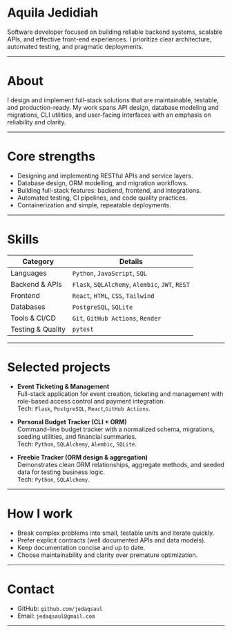 # Aquila Jedidiah

Software developer focused on building reliable backend systems, scalable APIs, and effective front-end experiences. I prioritize clear architecture, automated testing, and pragmatic deployments.

---

# About

I design and implement full-stack solutions that are maintainable, testable, and production-ready. My work spans API design, database modeling and migrations, CLI utilities, and user-facing interfaces with an emphasis on reliability and clarity.

---

# Core strengths

- Designing and implementing RESTful APIs and service layers.
- Database design, ORM modelling, and migration workflows.
- Building full-stack features: backend, frontend, and integrations.
- Automated testing, CI pipelines, and code quality practices.
- Containerization and simple, repeatable deployments.

---

# Skills

| Category          | Details                                         |
| ----------------- | ----------------------------------------------- |
| Languages         | `Python`, `JavaScript`, `SQL`                   |
| Backend & APIs    | `Flask`, `SQLAlchemy`, `Alembic`, `JWT`, `REST` |
| Frontend          | `React`, `HTML`, `CSS`, `Tailwind`              |
| Databases         | `PostgreSQL`, `SQLite`                          |
| Tools & CI/CD     | `Git`, `GitHub Actions`, `Render`               |
| Testing & Quality | `pytest`                                        |

---

# Selected projects

- **Event Ticketing & Management**  
  Full-stack application for event creation, ticketing and management with role-based access control and payment integration.  
  Tech: `Flask`, `PostgreSQL`, `React`,`GitHub Actions`.

- **Personal Budget Tracker (CLI + ORM)**  
  Command-line budget tracker with a normalized schema, migrations, seeding utilities, and financial summaries.  
  Tech: `Python`, `SQLAlchemy`, `Alembic`, `SQLite`.

- **Freebie Tracker (ORM design & aggregation)**  
  Demonstrates clean ORM relationships, aggregate methods, and seeded data for testing business logic.  
  Tech: `Python`, `SQLAlchemy`.

---

# How I work

- Break complex problems into small, testable units and iterate quickly.
- Prefer explicit contracts (well documented APIs and data models).
- Keep documentation concise and up to date.
- Choose maintainability and clarity over premature optimization.

---

# Contact

- GitHub: `github.com/jedaqsaul`
- Email: `jedaqsaul@gmail.com`

---
